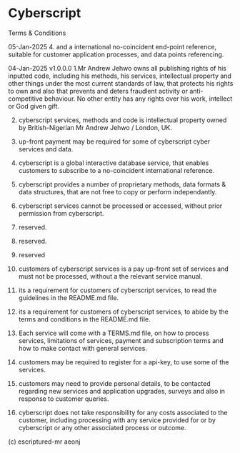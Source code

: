 # Cyberscript
Terms & Conditions


05-Jan-2025
4. and a international no-coincident end-point reference, suitable for customer application processes, and data points referencing.


04-Jan-2025
v1.0.0.0
1.Mr Andrew Jehwo owns all publishing rights of his inputted code, including his methods, his services, intellectual property and other things under the most current standards of law, that protects his rights to own and also that prevents and deters fraudlent activity or anti-competitive behaviour. No other entity has any rights over his work, intellect or God given gift.


2. cyberscript services, methods and code is intellectual property owned by British-Nigerian Mr Andrew Jehwo / London, UK.


3. up-front payment may be required for some of cyberscript cyber services and data.


4. cyberscript is a global interactive database service, that enables customers to subscribe to a no-coincident international reference.


5. cyberscript provides a number of proprietary methods, data formats & data structures, that are not free to copy or perform independantly.

6. cyberscript services cannot be processed or accessed, without prior permission from cyberscript.

7. reserved.
8. reserved.

9. reserved


10. customers of cyberscript services is a pay up-front set of services and must not be processed, without a the relevant service manual.


11. its a requirement for customers of cyberscript services, to read the guidelines in the README.md file.


12. its a requirement for customers of cyberscript services, to abide by the terms and conditions in the README.md file.


13. Each service will come with a TERMS.md file, on how to process services, limitations of services, payment and subscription terms and how to make contact with general services.


14. customers may be required to register for a api-key, to use some of the services.


15. customers may need to provide personal details, to be contacted regarding new services and application upgrades, surveys and also in response to customer queries.


16. cyberscript does not take responsibility for any costs associated to the customer, including processing with any service provided for or by cyberscript or any other associated process or outcome.

(c) escriptured-mr aeonj
